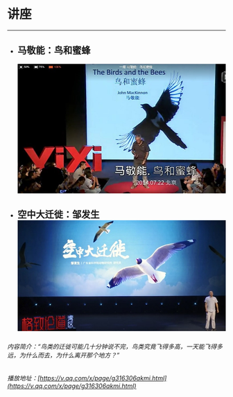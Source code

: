 # 讲座

---

* ## 马敬能：鸟和蜜蜂

  ![](/assets/鸟和蜜蜂.jpg)

       

* ## 空中大迁徙：邹发生![](/assets/空中大迁徙.jpg)

###### 内容简介：“鸟类的迁徙可能几十分钟说不完，鸟类究竟飞得多高，一天能飞得多远，为什么而去，为什么离开那个地方？”

###### 播放地址：[https://v.qq.com/x/page/g316306akmi.html](https://v.qq.com/x/page/g316306akmi.html)



